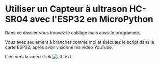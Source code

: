 # Utiliser un Capteur à ultrason HC-SR04 avec l'ESP32 en MicroPython 
Dans ce dossier vous trouvez le cablâge mais aussi le programme.

Vous avez seulement à brancher comme moi et éxécutez le script dans la carte ESP32, après avoir visionné ma vidéo YouTube.

Lien vers la vidéo : link
![alt text](link_video)
